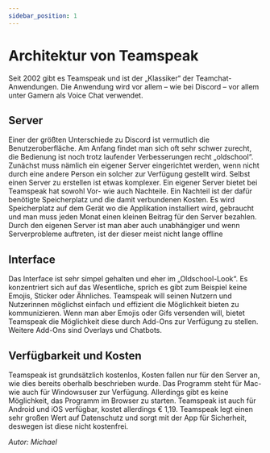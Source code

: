 ```yaml
---
sidebar_position: 1
---
```


# Architektur von Teamspeak

Seit 2002 gibt es Teamspeak und ist der „Klassiker“ der Teamchat-Anwendungen. Die Anwendung wird vor allem – wie bei Discord – vor allem unter Gamern als Voice Chat verwendet.

## Server

Einer der größten Unterschiede zu Discord ist vermutlich die Benutzeroberfläche. Am Anfang findet man sich oft sehr schwer zurecht, die Bedienung ist noch trotz laufender Verbesserungen recht „oldschool“. Zunächst muss nämlich ein eigener Server eingerichtet werden, wenn nicht durch eine andere Person ein solcher zur Verfügung gestellt wird. Selbst einen Server zu erstellen ist etwas komplexer. Ein eigener Server bietet bei Teamspeak hat sowohl Vor- wie auch Nachteile. Ein Nachteil ist der dafür benötigte Speicherplatz und die damit verbundenen Kosten. Es wird Speicherplatz auf dem Gerät wo die Applikation installiert wird, gebraucht und man muss jeden Monat einen kleinen Beitrag für den Server bezahlen. Durch den eigenen Server ist man aber auch unabhängiger und wenn Serverprobleme auftreten, ist der dieser meist nicht lange offline

## Interface

Das Interface ist sehr simpel gehalten und eher im „Oldschool-Look“. Es konzentriert sich auf das Wesentliche, sprich es gibt zum Beispiel keine Emojis, Sticker oder Ähnliches. Teamspeak will seinen Nutzern und Nutzerinnen möglichst einfach und effizient die Möglichkeit bieten zu kommunizieren. Wenn man aber Emojis oder Gifs versenden will, bietet Teamspeak die Möglichkeit diese durch Add-Ons zur Verfügung zu stellen. Weitere Add-Ons sind Overlays und Chatbots.

## Verfügbarkeit und Kosten

Teamspeak ist grundsätzlich kostenlos, Kosten fallen nur für den Server an, wie dies bereits oberhalb beschrieben wurde. Das Programm steht für Mac- wie auch für Windowsuser zur Verfügung. Allerdings gibt es keine Möglichkeit, das Programm im Browser zu starten. Teamspeak ist auch für Android und iOS verfügbar, kostet allerdings € 1,19. Teamspeak legt einen sehr großen Wert auf Datenschutz und sorgt mit der App für Sicherheit, deswegen ist diese nicht kostenfrei.

*Autor: Michael*
